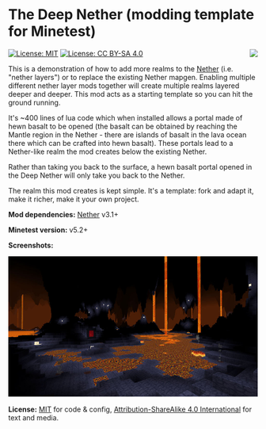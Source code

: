 # The Deep Nether (modding template for Minetest)

<img src="https://raw.githubusercontent.com/wiki/treer/amidstest/screenshots/150px-Minetest-logo.png" align="right" />

[![License: MIT](https://img.shields.io/badge/License-MIT-yellow.svg)](https://opensource.org/licenses/MIT)
[![License: CC BY-SA 4.0](https://img.shields.io/badge/License-CC%20BY--SA%204.0-lightgrey.svg)](http://creativecommons.org/licenses/by-sa/4.0/)

This is a demonstration of how to add more realms to the [Nether](https://github.com/minetest-mods/nether) (i.e. "nether layers") or to replace the existing Nether mapgen. Enabling multiple different nether layer mods together will create multiple realms layered deeper and deeper. This mod acts as a starting template so you can hit the ground running. 

It's ~400 lines of lua code which when installed allows a portal made of hewn basalt to be opened (the basalt can be obtained by reaching the Mantle region in the Nether - there are islands of basalt in the lava ocean there which can be crafted into hewn basalt). These portals lead to a Nether-like realm the mod creates below the existing Nether.

Rather than taking you back to the surface, a hewn basalt portal opened in the Deep Nether will only take you back to the Nether.

The realm this mod creates is kept simple. It's a template: fork and adapt it, make it richer, make it your own project.

**Mod dependencies:** [Nether](https://github.com/minetest-mods/nether) v3.1+

**Minetest version:** v5.2+

**Screenshots:**

![default](screenshot.jpg)

**License:**
[MIT](https://opensource.org/licenses/MIT) for code & config, [Attribution-ShareAlike 4.0 International](http://creativecommons.org/licenses/by-sa/4.0/) for text and media.

